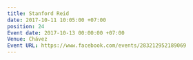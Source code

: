 ```yaml
---
title: Stanford Reid
date: 2017-10-11 10:05:00 +07:00
position: 24
Event date: 2017-10-13 00:00:00 +07:00
Venue: Chávez
Event URL: https://www.facebook.com/events/283212952189069
---
```


